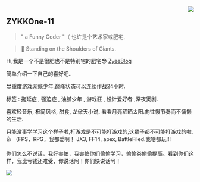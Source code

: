 
<img align="right" src='https://github-readme-stats.vercel.app/api?username=ZYKKOne-11&show_icons=true&title_color=fff&icon_color=79ff97&text_color=9f9f9f&bg_color=151515&hide=["contribs"]'>

## ZYKKOne-11

> " a Funny Coder "（ 也许是个艺术家或肥宅,

> 🥺 Standing on the Shoulders of Giants.

Hi,我是一个不是很肥也不是特别宅的肥宅😳 [ZyeeBlog](https://zyeeblog.com/#/) 

简单介绍一下自己的喜好吧..

😎重度游戏网瘾少年,巅峰状态可以连续作战24小时.

标签 : 拖延症 , 强迫症 , 油腻少年 , 游戏狂 , 设计爱好者 ,深夜煲剧.

喜欢轻音乐, 极简风格, 甜食, 龙傲天小说, 看看月亮晒晒太阳.向往慢节奏而不慵懒的生活.

只能没事学学习这个样子啦,打游戏是不可能打游戏的,这辈子都不可能打游戏的啦.👍 （FPS，RPG，我都爱啊！ JX3, FF14, apex, BattleFiled.我啥都玩!!!

你们怎么不说话，我好害怕，我害怕你们偷偷学习，偷偷卷偷偷提高。看到你们这样，我比亏钱还难受，你说话阿！你们快说话阿！


<img src="https://github-profile-summary-cards.vercel.app/api/cards/most-commit-language?username=ZYKKOne-11&theme=monokai" />
